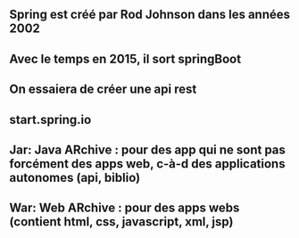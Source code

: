 ## Spring est créé par Rod Johnson dans les années 2002

## Avec le temps en 2015, il sort springBoot

##  On essaiera de créer une api rest

## start.spring.io 

## Jar: Java ARchive : pour des app qui ne sont pas forcément des apps web, c-à-d des applications autonomes (api, biblio)

## War: Web ARchive  : pour des apps webs (contient html, css, javascript, xml, jsp)




